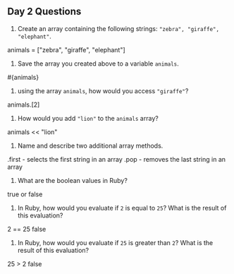 ## Day 2 Questions

1. Create an array containing the following strings: `"zebra", "giraffe", "elephant"`.

animals = ["zebra", "giraffe", "elephant"]

1. Save the array you created above to a variable `animals`.

#{animals}

1. using the array `animals`, how would you access `"giraffe"`?

animals.[2]

1. How would you add `"lion"` to the `animals` array?

animals << "lion"

1. Name and describe two additional array methods.

.first - selects the first string in an array
.pop - removes the last string in an array

1. What are the boolean values in Ruby?

true or false

1. In Ruby, how would you evaluate if `2` is equal to `25`? What is the result of this evaluation?

2 == 25
false

1. In Ruby, how would you evaluate if `25` is greater than `2`? What is the result of this evaluation?

25 > 2
false
